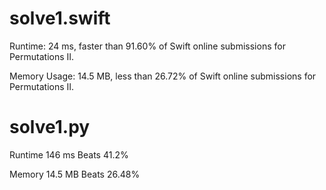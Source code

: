 # solve1.swift

Runtime: 24 ms, faster than 91.60% of Swift online submissions for Permutations II.

Memory Usage: 14.5 MB, less than 26.72% of Swift online submissions for Permutations II.

# solve1.py

Runtime 146 ms Beats 41.2%

Memory 14.5 MB Beats 26.48%
